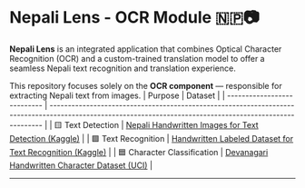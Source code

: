 # Nepali Lens - OCR Module 🇳🇵📷

**Nepali Lens** is an integrated application that combines Optical Character Recognition (OCR) and a custom-trained translation model to offer a seamless Nepali text recognition and translation experience.

This repository focuses solely on the **OCR component** — responsible for extracting Nepali text from images.
| Purpose                     | Dataset                                                                                                                                                    |
| --------------------------- | ---------------------------------------------------------------------------------------------------------------------------------------------------------- |
| 🟨 Text Detection           | [Nepali Handwritten Images for Text Detection (Kaggle)](https://www.kaggle.com/datasets/sweekardahal/nepali-handwritten-images-for-text-detection)         |
| 🟩 Text Recognition         | [Handwritten Labeled Dataset for Text Recognition (Kaggle)](https://www.kaggle.com/datasets/sweekardahal/handwritten-labeled-dataset-for-text-recognition) |
| 🟦 Character Classification | [Devanagari Handwritten Character Dataset (UCI)](https://archive.ics.uci.edu/dataset/389/devanagari+handwritten+character+dataset)                         |


---
